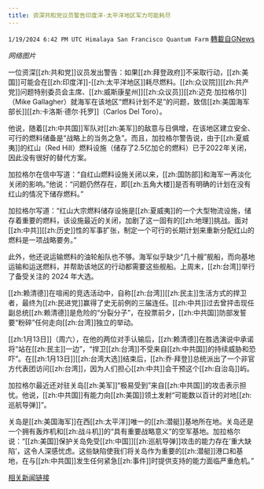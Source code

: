 ```yaml
---
title: 资深共和党议员警告印度洋-太平洋地区军力可能耗尽
---
```

`1/19/2024 6:42 PM UTC Himalaya San Francisco Quantum Farm` [轉載自GNews](https://gnews.org/articles/2236360)

*网络图片*

一位资深[[zh:共和党]]议员发出警告：如果[[zh:拜登政府]]不采取行动，[[zh:美国]]可能会在[[zh:印度洋]]-[[zh:太平洋地区]]耗尽燃料。[[zh:众议院]][[zh:共产党]]问题特别委员会主席、[[zh:威斯康星州]][[zh:众议员]][[zh:迈克·加拉格尔]]（Mike Gallagher）就海军在该地区“燃料计划不足”的问题，致信[[zh:美国海军部长]][[zh:卡洛斯·德尔·托罗]]（Carlos Del Toro）。

他说，随着[[zh:中共国]]军队对[[zh:美军]]的敌意与日俱增，在该地区建立安全、可行的燃料储备是“战略上的当务之急”。而且，加拉格尔警告说，由于[[zh:夏威夷]]的红山（Red Hill）燃料设施（储存了2.5亿加仑的燃料）已于2022年关闭，因此没有很好的替代方案。

加拉格尔在信中写道：“自红山燃料设施关闭以来，[[zh:国防部]]和海军一再淡化关闭的影响。”他说：“问题仍然存在，即[[zh:五角大楼]]是否有明确的计划在没有红山的情况下储存燃料。”

加拉格尔写道：“红山大宗燃料储存设施是[[zh:夏威夷]]的一个大型物流设施，储存着重要的燃料，该设施最近的关闭，加剧了这一固有的[[zh:地理]]挑战。面对[[zh:中共]][[zh:历史]]性的军事扩张，制定一个可行的长期计划来重新分配红山的燃料是一项战略要务。”

此外，他还说运输燃料的油轮船队也不够。海军似乎缺少“几十艘”舰船，而向基地运输和运送燃料，并帮助该地区的行动都需要这些舰船。上周末，[[zh:台湾]]举行了备受关注的 2024 年大选。

[[zh:赖清德]]在喧闹的竞选活动中，自称[[zh:台湾]][[zh:民主]]生活方式的捍卫者，最终为[[zh:民进党]]赢得了史无前例的三届连任。[[zh:中共]]过去曾抨击现任副总统[[zh:赖清德]]是危险的“分裂分子”，在投票前夕，[[zh:中共国]]防部发誓要“粉碎”任何走向[[zh:台湾]]独立的举动。

[[zh:1月13日]]（周六），在他的两位对手认输后，[[zh:赖清德]]在胜选演说中承诺将“站在[[zh:民主]]一边”，“捍卫[[zh:台湾]]不受来自[[zh:中共国]]的持续威胁和恐吓”。在[[zh:1月13日]][[zh:台湾大选]]结束后，[[zh:乔·拜登]]总统派出了一个非官方代表团访问[[zh:台湾]]，因为人们担心[[zh:中共]]会干预这个[[zh:自治岛]]屿。

加拉格尔最近还对驻关岛[[zh:美军]]“极易受到”来自[[zh:中共国]]的攻击表示担忧。他说，[[zh:中共国]]有能力向[[zh:美国]]领土发射“可能数以百计的对地[[zh:巡航导弹]]”。

关岛是[[zh:美国海军]]在西[[zh:太平洋]]唯一的[[zh:潜艇]]基地所在地。关岛还是一个拥有轰炸机和[[zh:战斗机]]的“具有重要战略意义”的空军基地。加拉格尔说：“[[zh:美国]]保护关岛免受[[zh:中国]][[zh:巡航导弹]]攻击的能力存在’重大缺陷’，这令人深感忧虑。这些缺陷使我们将关岛作为重要的[[zh:潜艇]]港口和基地，在与[[zh:中共国]]发生任何紧急[[zh:事件]]时提供支持的能力面临严重危机。”

[相关新闻链接](https://www.dailymail.co.uk/galleries/article-12980383/Top-Republican-warns-military-run-fuel-Indo-Pacific.html?ico=topics_pagination_mobile)
